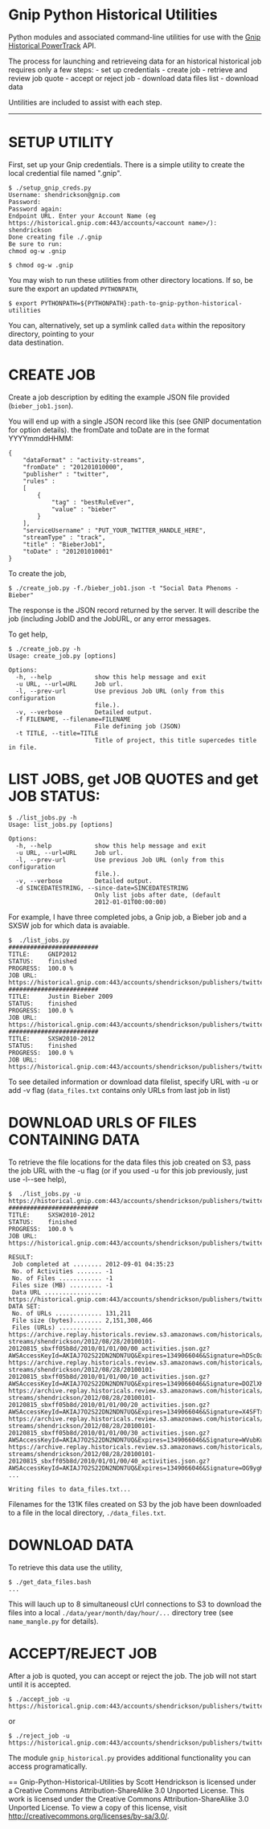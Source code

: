 # Gnip Python Historical Utilities

Python modules and associated command-line utilities for use with the [Gnip](http://gnip.com/) [Historical PowerTrack](http://support.gnip.com/apis/historical_api/) API.

The process for launching and retrieveing data for an historical historical job 
requires only a few steps:
    - set up credentials
    - create job
    - retrieve and review job quote
    - accept or reject job
    - download data files list
    - download data

Untilities are included to assist with each step.

------

SETUP UTILITY
=============
First, set up your Gnip credentials.  There is a simple utility to create the local credential 
file named ".gnip".

    $ ./setup_gnip_creds.py 
    Username: shendrickson@gnip.com    
    Password: 
    Password again: 
    Endpoint URL. Enter your Account Name (eg https://historical.gnip.com:443/accounts/<account name>/): shendrickson
    Done creating file ./.gnip
    Be sure to run:
    chmod og-w .gnip
        
    $ chmod og-w .gnip

You may wish to run these utilities from other directory locations. If so, be sure the export an
updated ``PYTHONPATH``,

    $ export PYTHONPATH=${PYTHONPATH}:path-to-gnip-python-historical-utilities

You can, alternatively, set up a symlink called ``data`` within the repository directory, pointing to your  
data destination.

CREATE JOB
==========
Create a job description by editing the example JSON file provided (``bieber_job1.json``).

You will end up with a single JSON record like this (see GNIP documentation for option 
details). the fromDate and toDate are in the format YYYYmmddHHMM:

    {
        "dataFormat" : "activity-streams",
        "fromDate" : "201201010000",
        "publisher" : "twitter",
        "rules" : 
        [
            {
                "tag" : "bestRuleEver",
                "value" : "bieber"
            }
        ],
        "serviceUsername" : "PUT_YOUR_TWITTER_HANDLE_HERE",
        "streamType" : "track",
        "title" : "BieberJob1",
        "toDate" : "201201010001"
    }

To create the job,

    $ ./create_job.py -f./bieber_job1.json -t "Social Data Phenoms - Bieber"

The response is the JSON record returned by the server. It will describe the job (including
JobID and the JobURL, or any error messages.

To get help,

    $ ./create_job.py -h
    Usage: create_job.py [options]

    Options:
      -h, --help            show this help message and exit
      -u URL, --url=URL     Job url.
      -l, --prev-url        Use previous Job URL (only from this configuration
                            file.).
      -v, --verbose         Detailed output.
      -f FILENAME, --filename=FILENAME
                            File defining job (JSON)
      -t TITLE, --title=TITLE
                            Title of project, this title supercedes title in file.


LIST JOBS, get JOB QUOTES and get JOB STATUS:
=============================================

    $ ./list_jobs.py -h
    Usage: list_jobs.py [options]

    Options:
      -h, --help            show this help message and exit
      -u URL, --url=URL     Job url.
      -l, --prev-url        Use previous Job URL (only from this configuration
                            file.).
      -v, --verbose         Detailed output.
      -d SINCEDATESTRING, --since-date=SINCEDATESTRING
                            Only list jobs after date, (default
                            2012-01-01T00:00:00)

For example, I have three completed jobs, a Gnip job, a Bieber job and a SXSW 
job for which data is avaiable.

    $  ./list_jobs.py 
    #########################
    TITLE:     GNIP2012
    STATUS:    finished
    PROGRESS:  100.0 %
    JOB URL:   https://historical.gnip.com:443/accounts/shendrickson/publishers/twitter/historical/track/jobs/eeh2vte64.json
    #########################
    TITLE:     Justin Bieber 2009
    STATUS:    finished
    PROGRESS:  100.0 %
    JOB URL:   https://historical.gnip.com:443/accounts/shendrickson/publishers/twitter/historical/track/jobs/j5epx4e5c3.json
    #########################
    TITLE:     SXSW2010-2012
    STATUS:    finished
    PROGRESS:  100.0 %
    JOB URL:   https://historical.gnip.com:443/accounts/shendrickson/publishers/twitter/historical/track/jobs/sbxff05b8d.json


To see detailed information or download data filelist, 
specify URL with -u or add -v flag (``data_files.txt`` contains 
only URLs from last job in list)

DOWNLOAD URLS OF FILES CONTAINING DATA
======================================
To retrieve the file locations for the data files this job created on S3, pass 
the job URL with the -u flag (or if you used -u for this job previously, just use -l--see help),

    $  ./list_jobs.py -u  https://historical.gnip.com:443/accounts/shendrickson/publishers/twitter/historical/track/jobs/sbxff05b8d.json
    #########################
    TITLE:     SXSW2010-2012
    STATUS:    finished
    PROGRESS:  100.0 %
    JOB URL:   https://historical.gnip.com:443/accounts/shendrickson/publishers/twitter/historical/track/jobs/sbxff05b8d.json

    RESULT:
     Job completed at ........ 2012-09-01 04:35:23
     No. of Activities ....... -1
     No. of Files ............ -1
     Files size (MB) ......... -1
     Data URL ................ https://historical.gnip.com:443/accounts/shendrickson/publishers/twitter/historical/track/jobs/sbxff05b8d/results.json
    DATA SET:
     No. of URLs ............. 131,211
     File size (bytes)........ 2,151,308,466
     Files (URLs) ............ https://archive.replay.historicals.review.s3.amazonaws.com/historicals/twitter/track/activity-streams/shendrickson/2012/08/28/20100101-20120815_sbxff05b8d/2010/01/01/00/00_activities.json.gz?AWSAccessKeyId=AKIAJ7O2S22DN2NDN7UQ&Expires=1349066046&Signature=hDSc0a%2BRQeG%2BknaSAWpzSUoM1F0%3D
    https://archive.replay.historicals.review.s3.amazonaws.com/historicals/twitter/track/activity-streams/shendrickson/2012/08/28/20100101-20120815_sbxff05b8d/2010/01/01/00/10_activities.json.gz?AWSAccessKeyId=AKIAJ7O2S22DN2NDN7UQ&Expires=1349066046&Signature=DOZlXKuMByv5uKgmw4QrCOpmEVw%3D
    https://archive.replay.historicals.review.s3.amazonaws.com/historicals/twitter/track/activity-streams/shendrickson/2012/08/28/20100101-20120815_sbxff05b8d/2010/01/01/00/20_activities.json.gz?AWSAccessKeyId=AKIAJ7O2S22DN2NDN7UQ&Expires=1349066046&Signature=X4SFTxwM2X9Y7qwgKCwG6fH8h7w%3D
    https://archive.replay.historicals.review.s3.amazonaws.com/historicals/twitter/track/activity-streams/shendrickson/2012/08/28/20100101-20120815_sbxff05b8d/2010/01/01/00/30_activities.json.gz?AWSAccessKeyId=AKIAJ7O2S22DN2NDN7UQ&Expires=1349066046&Signature=WVubKurX%2BAzYeZLX9UnBamSCrHg%3D
    https://archive.replay.historicals.review.s3.amazonaws.com/historicals/twitter/track/activity-streams/shendrickson/2012/08/28/20100101-20120815_sbxff05b8d/2010/01/01/00/40_activities.json.gz?AWSAccessKeyId=AKIAJ7O2S22DN2NDN7UQ&Expires=1349066046&Signature=OG9ygKlXNxFvJLlAEWi3hes5yyw%3D
    ...

    Writing files to data_files.txt...

Filenames for the 131K files created on S3 by the job have been downloaded to a file in 
the local directory, ``./data_files.txt``.

DOWNLOAD DATA
=============

To retrieve this data use the utility,

    $ ./get_data_files.bash
    ...

This will lauch up to 8 simultaneousl cUrl connections to S3 to download the files 
into a local ``./data/year/month/day/hour/...`` directory tree (see ``name_mangle.py`` for details).

ACCEPT/REJECT JOB
=================
After a job is quoted, you can accept or reject the job.  The job will not start until it is accepted.

    $ ./accept_job -u https://historical.gnip.com:443/accounts/shendrickson/publishers/twitter/historicals/track/jobs/c9pe0day6h.json

or 

    $ ./reject_job -u https://historical.gnip.com:443/accounts/shendrickson/publishers/twitter/historicals/track/jobs/c9pe0day6h.json

The module ``gnip_historical.py`` provides additional functionality you can access programatically.

==
Gnip-Python-Historical-Utilities by Scott Hendrickson is licensed under a Creative Commons Attribution-ShareAlike 3.0 Unported License. This work is licensed under the Creative Commons Attribution-ShareAlike 3.0 Unported License. To view a copy of this license, visit http://creativecommons.org/licenses/by-sa/3.0/.



